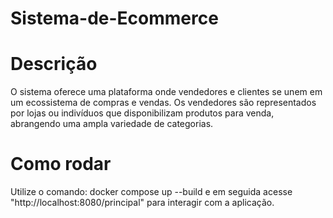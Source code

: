 # Sistema-de-Ecommerce

# Descrição
O sistema oferece uma plataforma onde vendedores e clientes se unem em um ecossistema de compras e vendas. Os vendedores são representados por lojas ou indivíduos que disponibilizam produtos para venda, abrangendo uma ampla variedade de categorias.

# Como rodar

Utilize o comando: docker compose up --build e em seguida acesse "http://localhost:8080/principal" para interagir com a aplicação.
